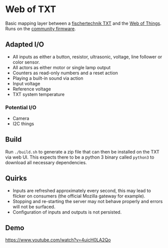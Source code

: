 # Web of TXT

Basic mapping layer between a [fischertechnik TXT](https://www.fischertechnik.de/de-de/produkte/spielen/robotics/522429-robotics-txt-controller) and the [Web of Things](https://iot.mozilla.org/things/). Runs
on the [community firmware](https://cfw.ftcommunity.de/ftcommunity-TXT).

## Adapted I/O

- All inputs as either a button, resistor, ultrasonic, voltage, line follower or color sensor.
- All actors as either motor or single lamp output
- Counters as read-only numbers and a reset action
- Playing a built-in sound via action
- Input voltage
- Reference voltage
- TXT system temperature

### Potential I/O

- Camera
- I2C things

## Build

Run `./build.sh` to generate a zip file that can then be installed on the TXT via web UI.
This expects there to be a python 3 binary called `python3` to download all necessary dependencies.

## Quirks

- Inputs are refreshed approximately every second, this may lead to flicker on consumers (the official Mozilla gateway for example).
- Stopping and re-starting the server may not behave properly and errors will not be surfaced.
- Configuration of inputs and outputs is not persisted.

## Demo

https://www.youtube.com/watch?v=4uicH0LA2Qo
